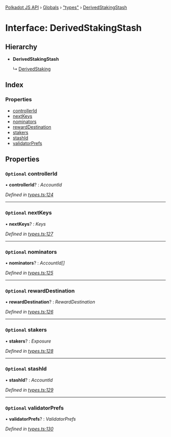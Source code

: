 [Polkadot JS API](../README.md) › [Globals](../globals.md) › ["types"](../modules/_types_.md) › [DerivedStakingStash](_types_.derivedstakingstash.md)

# Interface: DerivedStakingStash

## Hierarchy

* **DerivedStakingStash**

  ↳ [DerivedStaking](_types_.derivedstaking.md)

## Index

### Properties

* [controllerId](_types_.derivedstakingstash.md#optional-controllerid)
* [nextKeys](_types_.derivedstakingstash.md#optional-nextkeys)
* [nominators](_types_.derivedstakingstash.md#optional-nominators)
* [rewardDestination](_types_.derivedstakingstash.md#optional-rewarddestination)
* [stakers](_types_.derivedstakingstash.md#optional-stakers)
* [stashId](_types_.derivedstakingstash.md#optional-stashid)
* [validatorPrefs](_types_.derivedstakingstash.md#optional-validatorprefs)

## Properties

### `Optional` controllerId

• **controllerId**? : *AccountId*

*Defined in [types.ts:124](https://github.com/polkadot-js/api/blob/cba5710fec/packages/api-derive/src/types.ts#L124)*

___

### `Optional` nextKeys

• **nextKeys**? : *Keys*

*Defined in [types.ts:127](https://github.com/polkadot-js/api/blob/cba5710fec/packages/api-derive/src/types.ts#L127)*

___

### `Optional` nominators

• **nominators**? : *AccountId[]*

*Defined in [types.ts:125](https://github.com/polkadot-js/api/blob/cba5710fec/packages/api-derive/src/types.ts#L125)*

___

### `Optional` rewardDestination

• **rewardDestination**? : *RewardDestination*

*Defined in [types.ts:126](https://github.com/polkadot-js/api/blob/cba5710fec/packages/api-derive/src/types.ts#L126)*

___

### `Optional` stakers

• **stakers**? : *Exposure*

*Defined in [types.ts:128](https://github.com/polkadot-js/api/blob/cba5710fec/packages/api-derive/src/types.ts#L128)*

___

### `Optional` stashId

• **stashId**? : *AccountId*

*Defined in [types.ts:129](https://github.com/polkadot-js/api/blob/cba5710fec/packages/api-derive/src/types.ts#L129)*

___

### `Optional` validatorPrefs

• **validatorPrefs**? : *ValidatorPrefs*

*Defined in [types.ts:130](https://github.com/polkadot-js/api/blob/cba5710fec/packages/api-derive/src/types.ts#L130)*
